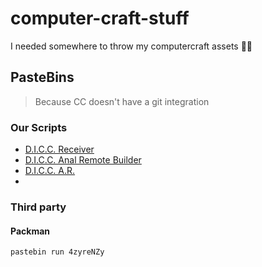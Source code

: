 # computer-craft-stuff
I needed somewhere to throw my computercraft assets 🤷‍♂️

## PasteBins
> Because CC doesn't have a git integration
### Our Scripts
- [D.I.C.C. Receiver](https://pastebin.com/CLARHGgV)
- [D.I.C.C. Anal Remote Builder](https://pastebin.com/VzzN1t30)
- [D.I.C.C. A.R.](https://pastebin.com/aqCpcAXY)
- []()
### Third party

#### Packman

`pastebin run 4zyreNZy`
